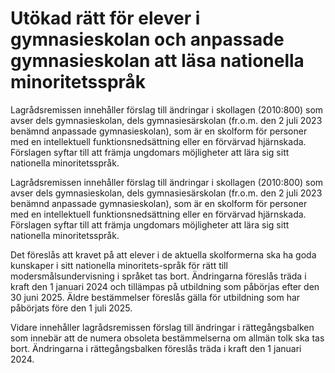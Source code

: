 # Utökad rätt för elever i gymnasieskolan och anpassade gymnasieskolan att läsa nationella minoritetsspråk

Lagrådsremissen innehåller förslag till ändringar i skollagen (2010:800) som avser dels gymnasieskolan, dels gymnasiesärskolan (fr.o.m. den 2 juli 2023 benämnd anpassade gymnasieskolan), som är en skolform för personer med en intellektuell funktionsnedsättning eller en förvärvad hjärnskada. Förslagen syftar till att främja ungdomars möjligheter att lära sig sitt nationella minoritetsspråk.

Lagrådsremissen innehåller förslag till ändringar i skollagen (2010:800) som avser dels gymnasieskolan, dels gymnasiesärskolan (fr.o.m. den 2 juli 2023 benämnd anpassade gymnasieskolan), som är en skolform för personer med en intellektuell funktionsnedsättning eller en förvärvad hjärnskada. Förslagen syftar till att främja ungdomars möjligheter att lära sig sitt nationella minoritetsspråk.

Det föreslås att kravet på att elever i de aktuella skolformerna ska ha goda kunskaper i sitt nationella minoritets-språk för rätt till modersmålsundervisning i språket tas bort. Ändringarna föreslås träda i kraft den 1 januari 2024 och tillämpas på utbildning som påbörjas efter den 30 juni 2025. Äldre bestämmelser föreslås gälla för utbildning som har påbörjats före den 1 juli 2025.

Vidare innehåller lagrådsremissen förslag till ändringar i rättegångsbalken som innebär att de numera obsoleta bestämmelserna om allmän tolk ska tas bort. Ändringarna i rättegångsbalken föreslås träda i kraft den 1 januari 2024.
